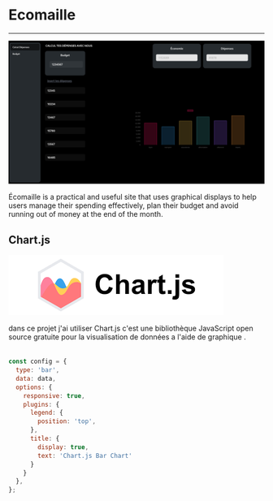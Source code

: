 # Ecomaille <Badge type="tip" text="Js" />

---

![todo liste](../images/budget-calculator.png)

Écomaille is a practical and useful site that uses graphical displays to help users manage their spending effectively, plan their budget and avoid running out of money at the end of the month.


## Chart.js
![logo chart js](../images/chart.js.png)


dans ce projet j'ai utiliser Chart.js c'est une bibliothèque JavaScript open source gratuite pour la visualisation de données a l'aide de graphique .
```javascript

const config = {
  type: 'bar',
  data: data,
  options: {
    responsive: true,
    plugins: {
      legend: {
        position: 'top',
      },
      title: {
        display: true,
        text: 'Chart.js Bar Chart'
      }
    }
  },
};
```